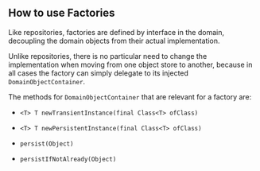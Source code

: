 How to use Factories
--------------------

[//]: # (content copied to _user-guide_xxx)

Like repositories, factories are defined by interface in the domain, decoupling the domain objects from their actual implementation.

Unlike repositories, there is no particular need to change the implementation when moving from one object store to another, because in all cases the factory can simply delegate to its injected `DomainObjectContainer`.

The methods for `DomainObjectContainer` that are relevant for a factory are:

-   `<T> T newTransientInstance(final Class<T> ofClass)`

-   `<T> T newPersistentInstance(final Class<T> ofClass)`

-   `persist(Object)`

-   `persistIfNotAlready(Object)`

<!--
These are discussed in more detail in ?. See also ? for full coverage of
the methods available in DomainObjectContainer.-->
